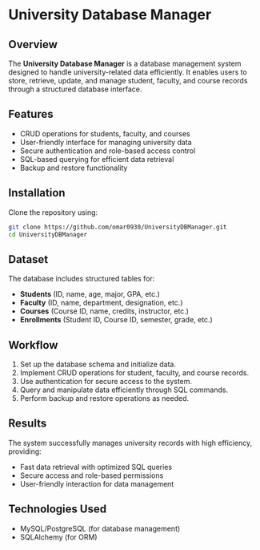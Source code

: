 # University Database Manager

## Overview
The **University Database Manager** is a database management system designed to handle university-related data efficiently. It enables users to store, retrieve, update, and manage student, faculty, and course records through a structured database interface.

## Features
- CRUD operations for students, faculty, and courses
- User-friendly interface for managing university data
- Secure authentication and role-based access control
- SQL-based querying for efficient data retrieval
- Backup and restore functionality

## Installation
Clone the repository using:
```bash
git clone https://github.com/omar0930/UniversityDBManager.git
cd UniversityDBManager
```

## Dataset
The database includes structured tables for:
- **Students** (ID, name, age, major, GPA, etc.)
- **Faculty** (ID, name, department, designation, etc.)
- **Courses** (Course ID, name, credits, instructor, etc.)
- **Enrollments** (Student ID, Course ID, semester, grade, etc.)

## Workflow
1. Set up the database schema and initialize data.
2. Implement CRUD operations for student, faculty, and course records.
3. Use authentication for secure access to the system.
4. Query and manipulate data efficiently through SQL commands.
5. Perform backup and restore operations as needed.

## Results
The system successfully manages university records with high efficiency, providing:
- Fast data retrieval with optimized SQL queries
- Secure access and role-based permissions
- User-friendly interaction for data management

## Technologies Used
- MySQL/PostgreSQL (for database management)
- SQLAlchemy (for ORM)

